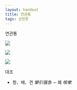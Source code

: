 ```yaml
---
layout: handout
title: 연관통
tags: 상한론
---
```


연관통

![]({{site.baseurl}}/img/Body/연관통1.jpg)

![]({{site.baseurl}}/img/Body/연관통2.png)

![]({{site.baseurl}}/img/Body/연관통3.jpg)

대조
* 항、배、견 _攣引强急_ ∽ 폐 _咳嗽_
